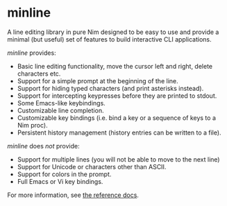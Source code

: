 # minline

A line editing library in pure Nim designed to be easy to use and provide a minimal (but useful) set of features to build interactive CLI applications.

*minline* provides:

* Basic line editing functionality, move the cursor left and right, delete characters etc.
* Support for a simple prompt at the beginning of the line.
* Support for hiding typed characters (and print asterisks instead).
* Support for intercepting keypresses before they are printed to stdout.
* Some Emacs-like keybindings.
* Customizable line completion.
* Customizable key bindings (i.e. bind a key or a sequence of keys to a Nim proc).
* Persistent history management (history entries can be written to a file).

*minline* does *not* provide:

* Support for multiple lines (you will not be able to move to the next line)
* Support for Unicode or characters other than ASCII.
* Support for colors in the prompt.
* Full Emacs or Vi key bindings.

For more information, see [the reference docs](https://h3rald.com/minline/minline.html).
